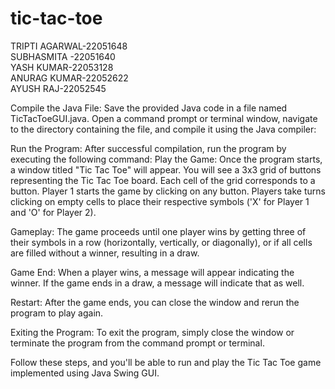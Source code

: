 # tic-tac-toe
TRIPTI AGARWAL-22051648                
SUBHASMITA -22051640                
YASH KUMAR-22053128               
ANURAG KUMAR-22052622                                        
AYUSH RAJ-22052545                          


Compile the Java File: Save the provided Java code in a file named TicTacToeGUI.java. Open a command prompt or terminal window, navigate to the directory containing the file, and compile it using the Java compiler:

Run the Program: After successful compilation, run the program by executing the following command:
Play the Game: Once the program starts, a window titled "Tic Tac Toe" will appear. You will see a 3x3 grid of buttons representing the Tic Tac Toe board. Each cell of the grid corresponds to a button. Player 1 starts the game by clicking on any button. Players take turns clicking on empty cells to place their respective symbols ('X' for Player 1 and 'O' for Player 2).

Gameplay: The game proceeds until one player wins by getting three of their symbols in a row (horizontally, vertically, or diagonally), or if all cells are filled without a winner, resulting in a draw.

Game End: When a player wins, a message will appear indicating the winner. If the game ends in a draw, a message will indicate that as well.

Restart: After the game ends, you can close the window and rerun the program to play again.

Exiting the Program: To exit the program, simply close the window or terminate the program from the command prompt or terminal.

Follow these steps, and you'll be able to run and play the Tic Tac Toe game implemented using Java Swing GUI.